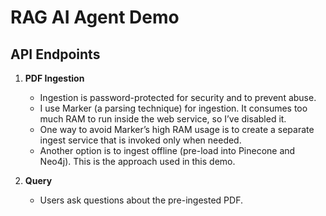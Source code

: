 # RAG AI Agent Demo

## API Endpoints

1. **PDF Ingestion**
   - Ingestion is password-protected for security and to prevent abuse.
   - I use Marker (a parsing technique) for ingestion. It consumes too much RAM to run inside the web service, so I’ve disabled it.
   - One way to avoid Marker’s high RAM usage is to create a separate ingest service that is invoked only when needed.
   - Another option is to ingest offline (pre-load into Pinecone and Neo4j). This is the approach used in this demo.

2. **Query**
   - Users ask questions about the pre-ingested PDF.